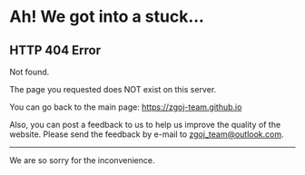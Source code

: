 # Ah! We got into a stuck...

## HTTP 404 Error

Not found.

The page you requested does NOT exist on this server.

You can go back to the main page: https://zgoj-team.github.io

Also, you can post a feedback to us to help us improve the quality of the website. Please send the feedback by e-mail to zgoj_team@outlook.com.

-----------------------------------------------------



We are so sorry for the inconvenience.

